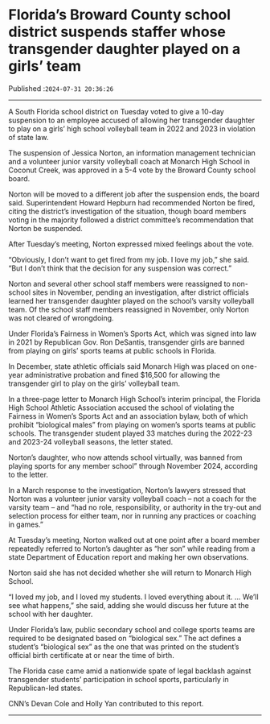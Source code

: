 # Florida’s Broward County school district suspends staffer whose transgender daughter played on a girls’ team

Published :`2024-07-31 20:36:26`

---

A South Florida school district on Tuesday voted to give a 10-day suspension to an employee accused of allowing her transgender daughter to play on a girls’ high school volleyball team in 2022 and 2023 in violation of state law.

The suspension of Jessica Norton, an information management technician and a volunteer junior varsity volleyball coach at Monarch High School in Coconut Creek, was approved in a 5-4 vote by the Broward County school board.

Norton will be moved to a different job after the suspension ends, the board said. Superintendent Howard Hepburn had recommended Norton be fired, citing the district’s investigation of the situation, though board members voting in the majority followed a district committee’s recommendation that Norton be suspended.

After Tuesday’s meeting, Norton expressed mixed feelings about the vote.

“Obviously, I don’t want to get fired from my job. I love my job,” she said. “But I don’t think that the decision for any suspension was correct.”

Norton and several other school staff members were reassigned to non-school sites in November, pending an investigation, after district officials learned her transgender daughter played on the school’s varsity volleyball team. Of the school staff members reassigned in November, only Norton was not cleared of wrongdoing.

Under Florida’s Fairness in Women’s Sports Act, which was signed into law in 2021 by Republican Gov. Ron DeSantis, transgender girls are banned from playing on girls’ sports teams at public schools in Florida.

In December, state athletic officials said Monarch High was placed on one-year administrative probation and fined $16,500 for allowing the transgender girl to play on the girls’ volleyball team.

In a three-page letter to Monarch High School’s interim principal, the Florida High School Athletic Association accused the school of violating the Fairness in Women’s Sports Act and an association bylaw, both of which prohibit “biological males” from playing on women’s sports teams at public schools. The transgender student played 33 matches during the 2022-23 and 2023-24 volleyball seasons, the letter stated.

Norton’s daughter, who now attends school virtually, was banned from playing sports for any member school” through November 2024, according to the letter.

In a March response to the investigation, Norton’s lawyers stressed that Norton was a volunteer junior varsity volleyball coach – not a coach for the varsity team – and “had no role, responsibility, or authority in the try-out and selection process for either team, nor in running any practices or coaching in games.”

At Tuesday’s meeting, Norton walked out at one point after a board member repeatedly referred to Norton’s daughter as “her son” while reading from a state Department of Education report and making her own observations.

Norton said she has not decided whether she will return to Monarch High School.

“I loved my job, and I loved my students. I loved everything about it. … We’ll see what happens,” she said, adding she would discuss her future at the school with her daughter.

Under Florida’s law, public secondary school and college sports teams are required to be designated based on “biological sex.” The act defines a student’s “biological sex” as the one that was printed on the student’s official birth certificate at or near the time of birth.

The Florida case came amid a nationwide spate of legal backlash against transgender students’ participation in school sports, particularly in Republican-led states.

CNN’s Devan Cole and Holly Yan contributed to this report.

---

